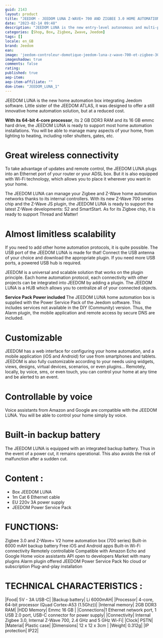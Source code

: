 ```yaml
---
guid: 2143
layout: product 
title: "JEEDOM - JEEDOM LUNA Z-WAVE+ 700 AND ZIGBEE 3.0 HOME AUTOMATION CONTROLLER"
date: "2023-02-14 09:48"
description: "JEEDOM LUNA is the new entry-level autonomous and multi-protocol home automation box integrating the Jeedom software."
categories: [Shop, Box, Zigbee, Zwave, Jeedom]
tags: []
locale: en_GB
brand: Jeedom
ean: 
image: 'jeedom-controleur-domotique-jeedom-luna-z-wave-700-et-zigbee-30.jpg'
imageshadow: true
comments: false
rating:  
published: true
aep-item: 
aep-item-affiliate: ""
dom-item: "JEEDOM_LUNA_1"
---
```


JEEDOM LUNA is the new home automation box integrating Jeedom software. Little sister of the JEEDOM ATLAS, it was designed to offer a still innovative home automation solution, but at a reduced cost.

**With its 64-bit 4-core processor**, its 2 GB DDR3 RAM and its 16 GB emmc hard drive, the JEEDOM LUNA is ready to support most home automation installations. You will be able to manage many aspects of your home, from lighting to heating, including roller shutters, gates, etc.

# Great wireless connectivity
To take advantage of updates and remote control, the JEEDOM LUNA plugs into an Ethernet port of your router or your ADSL box. But it is also equipped with Wi-Fi technology, which allows you to place it wherever you want in your home.

The JEEDOM LUNA can manage your Zigbee and Z-Wave home automation networks thanks to its internal controllers. With its new Z-Wave 700 series chip and the Z-Wave JS plugin, the JEEDOM LUNA is ready to support the latest Z-Wave developments: S2 and SmartStart. As for its Zigbee chip, it is ready to support Thread and Matter!

# Almost limitless scalability
If you need to add other home automation protocols, it is quite possible. The USB port of the JEEDOM LUNA is made for that! Connect the USB antenna of your choice and download the appropriate plugin. If you need more USB ports, a powered USB hub is required.

JEEDOM is a universal and scalable solution that works on the plugin principle. Each home automation protocol, each connectivity with other projects can be integrated into JEEDOM by adding a plugin. The JEEDOM LUNA is a HUB which allows you to centralize all of your connected objects.

**Service Pack Power included**
The JEEDOM LUNA home automation box is supplied with the Power Service Pack of the Jeedom software. This includes services not available in the DIY (Community) version. Thus, the Alarm plugin, the mobile application and remote access by secure DNS are included.

# Customizable
JEEDOM has a web interface for configuring your home automation, and a mobile application (iOS and Android) for use from smartphones and tablets. JEEDOM is also fully customizable according to your needs using widgets, views, designs, virtual devices, scenarios, or even plugins... Remotely, locally, by voice, sms, or even touch, you can control your home at any time and be alerted to an event.

# Controllable by voice
Voice assistants from Amazon and Google are compatible with the JEEDOM LUNA. You will be able to control your home simply by voice.

# Built-in backup battery
The JEEDOM LUNA is equipped with an integrated backup battery. Thus in the event of a power cut, it remains operational. This also avoids the risk of malfunction after a sudden cut.

# Content :
- Box JEEDOM LUNA
- 1m Cat 6 Ethernet cable
- EU 220v 3A power supply
- JEEDOM Power Service Pack

# FUNCTIONS:
Zigbee 3.0 and Z-Wave+ V2 home automation box (700 series)
Built-in 6000 mAH backup battery
Free iOS and Android apps
Built-in Wi-Fi connectivity
Remotely controllable
Compatible with Amazon Echo and Google Home voice assistants
API open to developers
Market with many plugins
Alarm plugin offered
JEEDOM Power Service Pack
No cloud or subscription
Plug-and-play installation
 
# TECHNICAL CHARACTERISTICS :

|Food| 5V - 3A USB-C|
|Backup battery| Li 6000mAH|
|Processor| 4-core, 64-bit processor (Quad Cortex-A53 (1.5Ghz))|
|Internal memory| 2GB DDR3 RAM|
|HDD Memory| Emmc 16 GB |
|Connections|1 Ethernet network port, 1 USB 2.0 port, USB-C connector for power supply|
|Connectivity| Internal Zigbee 3.0, Internal Z-Wave 700, 2.4 GHz and 5 GHz Wi-Fi|
|Clock| PSTN|
|Material| Plastic case|
|Dimensions| 12 x 12 x 3cm |
|Weight| 0.312g|
|IP protection| IP22|

